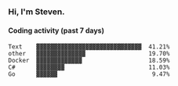 ### Hi, I'm Steven.

#### Coding activity (past 7 days)
```
Text    ▓▓▓▓▓▓▓▓▓▓▓▓▓▓▓▓▓▓▓▓▓▓▓▓▓▓▓▓▓▓  41.21%
other   ▓▓▓▓▓▓▓▓▓▓▓▓▓▓                  19.70%
Docker  ▓▓▓▓▓▓▓▓▓▓▓▓▓                   18.59%
C#      ▓▓▓▓▓▓▓▓                        11.03%
Go      ▓▓▓▓▓▓                           9.47%
```
